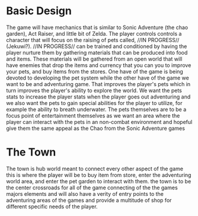 # Basic Design #
The game will have mechanics that is similar to Sonic Adventure (the chao garden), Act Raiser, and little bit of Zelda. The player controls controls a character that will focus on the raising of pets called, //IN PROGRESS// (Jekuwi?). //IN PROGRESS// can be trained and conditioned by having the player nurture them by gathering materials that can be produced into food and items. These materials will be gathered from an open world that will have enemies that drop the items and currency that you can you to improve your pets, and buy items from the stores.
One have of the game is being devoted to developing the pet system while the other have of the game we want to be and adventuring game. That improves the player's pets which in turn improves the player's ability to explore the world. We want the pets stats to increase the player stats when the player goes out adventuring and we also want the pets to gain special abilities for the player to utilize, for example the ability to breath underwater.
The pets themselves are to be a focus point of entertainment themselves as we want an area where the player can interact with the pets in an non-combat environment and hopeful give them the same appeal as the Chao from the Sonic Adventure games

# The Town #
The town is hub world meant to connect every other aspect of the game this is where the player will be to buy item from store, enter the adventuring world area, and enter the pet garden to interact with them. the town is to be the center crossroads for all of the game connecting of the the games majors elements and will also have a verity of entry points to the adventuring areas of the games and provide a multitude of shop for different specific needs of the player.
